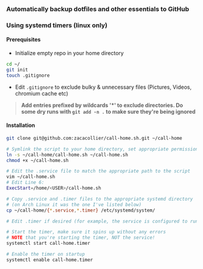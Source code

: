 ### Automatically backup dotfiles and other essentials to GitHub
### Using systemd timers (linux only)

#### Prerequisites

- Initialize empty repo in your home directory
```bash
cd ~/
git init
touch .gitignore
```
- Edit `.gitignore` to exclude bulky & unnecessary files (Pictures, Videos, chromium cache etc)
> **Add entries prefixed by wildcards '*' to exclude directories. Do some dry runs with `git add -n .` to make sure they're being ignored**

#### Installation
```bash
git clone git@github.com:zacacollier/call-home.sh.git ~/call-home

# Symlink the script to your home directory, set appropriate permissions
ln -s ~/call-home/call-home.sh ~/call-home.sh
chmod +x ~/call-home.sh

# Edit the .service file to match the appropriate path to the script
vim ~/call-home.sh    
# Edit Line 6:
ExecStart=/home/<USER>/call-home.sh

# Copy .service and .timer files to the appropriate systemd directory
# (on Arch Linux it was the one I've listed below)
cp ~/call-home/{*.service,*.timer} /etc/systemd/system/

# Edit .timer if desired (for example, the service is configured to run 30 minutes after boot, you could change that if you'd like)

# Start the timer, make sure it spins up without any errors
# NOTE that you're starting the timer, NOT the service!
systemctl start call-home.timer

# Enable the timer on startup
systemctl enable call-home.timer
```
